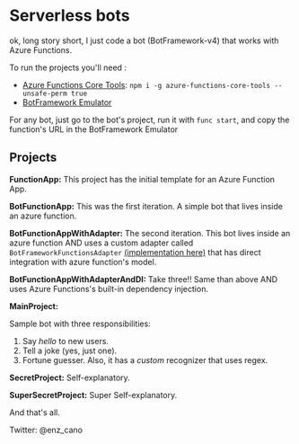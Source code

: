 # Serverless bots

ok, long story short, I just code a bot (BotFramework-v4) that works with Azure Functions.

To run the projects you'll need :
- [Azure Functions Core Tools](https://github.com/Azure/azure-functions-core-tools): `npm i -g azure-functions-core-tools --unsafe-perm true`
- [BotFramework Emulator](https://github.com/microsoft/BotFramework-Emulator/releases)

For any bot, just go to the bot's project, run it with `func start`, and copy the function's URL in the BotFramework Emulator

## Projects
**FunctionApp:** This project has the initial template for an Azure Function App.

**BotFunctionApp:** This was the first iteration. A simple bot that lives inside an azure function.

**BotFunctionAppWithAdapter:** The second iteration. This bot lives inside an azure function AND uses a custom adapter called `BotFrameworkFunctionsAdapter` [(implementation here)](https://github.com/enzocanoo/vOpen2019/blob/master/code/Microsoft.Bot.Builder.Integration.Functions/BotFrameworkFunctionsAdapter.cs) that has direct integration with azure function's model.

**BotFunctionAppWithAdapterAndDI:** Take three!! Same than above AND uses Azure Functions's built-in dependency injection.

**MainProject:**

Sample bot with three responsibilities:
1. Say _hello_ to new users.
2. Tell a joke (yes, just one).
3. Fortune guesser.
Also, it has a _custom_ recognizer that uses regex.

**SecretProject:** Self-explanatory.

**SuperSecretProject:** Super Self-explanatory.

And that's all.

Twitter: @enz_cano

